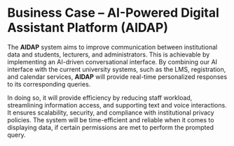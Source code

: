 # Business Case – AI-Powered Digital Assistant Platform (AIDAP)

The **AIDAP** system aims to improve communication between institutional data and students, lecturers, and administrators. This is achievable by implementing an AI-driven conversational interface. By combining our AI interface with the current university systems, such as the LMS, registration, and calendar services, **AIDAP** will provide real-time personalized responses to its corresponding queries.

In doing so, it will provide efficiency by reducing staff workload, streamlining information access, and supporting text and voice interactions. It ensures scalability, security, and compliance with institutional privacy policies. The system will be time-efficient and reliable when it comes to displaying data, if certain permissions are met to perform the prompted query.
